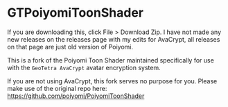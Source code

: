 # GTPoiyomiToonShader

If you are downloading this, click File > Download Zip. I have not made any new releases on the releases page with my edits for AvaCrypt, all releases on that page are just old version of Poiyomi.

This is a fork of the Poiyomi Toon Shader maintained specifically for use with the `GeoTetra AvaCrypt` avatar encryption system. 

If you are not using AvaCrypt, this fork serves no purpose for you. Please make use of the original repo here: https://github.com/poiyomi/PoiyomiToonShader
